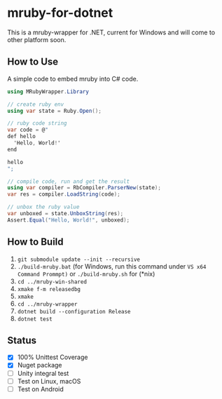 # mruby-for-dotnet

This is a mruby-wrapper for .NET, current for Windows and will come to other platform soon.

## How to Use

A simple code to embed mruby into C# code.

```csharp
using MRubyWrapper.Library

// create ruby env
using var state = Ruby.Open();

// ruby code string
var code = @"
def hello
  'Hello, World!'
end

hello
";

// compile code, run and get the result
using var compiler = RbCompiler.ParserNew(state);
var res = compiler.LoadString(code);

// unbox the ruby value
var unboxed = state.UnboxString(res);
Assert.Equal("Hello, World!", unboxed);

```

## How to Build

1. `git submodule update --init --recursive`
2. `./build-mruby.bat` (for Windows, run this command under `VS x64 Command Prommpt)` or `./build-mruby.sh` for (*nix)
3. `cd ../mruby-win-shared`
4. `xmake f-m releasedbg`
5. `xmake`
6. `cd ../mruby-wrapper`
7. `dotnet build --configuration Release`
8. `dotnet test`

## Status

- [X] 100% Unittest Coverage
- [X] Nuget package
- [ ] Unity integral test
- [ ] Test on Linux, macOS
- [ ] Test on Android
